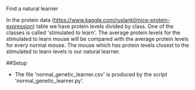Find a natural learner

In the protein data (https://www.kaggle.com/ruslankl/mice-protein-expression) table we  have protein levels divided by class.
One of the classes is called 'stimulated to learn'. The average protein levels for the stimulated to learn mouse will be compared
with the average protein levels for every normal mouse. The mouse which has protein levels closest to the stimulated to learn
levels is our natural learner.


##Setup

* The file 'normal_genetic_learner.csv' is produced by the script 'normal_genetic_learner.py'.
